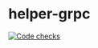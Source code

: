 # helper-grpc
[![Code checks](https://github.com/To-n-y/helper-grpc/actions/workflows/checks.yml/badge.svg)](https://github.com/To-n-y/helper-grpc/actions/workflows/checks.yml)
